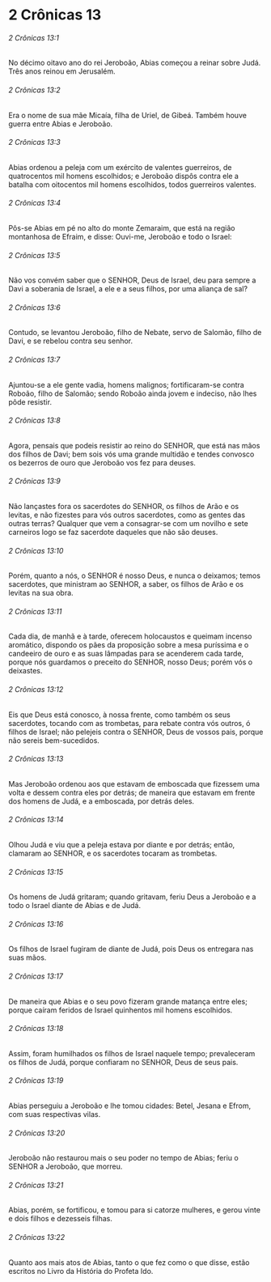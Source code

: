 # 2 Crônicas 13

###### 2 Crônicas 13:1

No décimo oitavo ano do rei Jeroboão, Abias começou a reinar sobre Judá. Três anos reinou em Jerusalém.

###### 2 Crônicas 13:2

Era o nome de sua mãe Micaía, filha de Uriel, de Gibeá. Também houve guerra entre Abias e Jeroboão.

###### 2 Crônicas 13:3

Abias ordenou a peleja com um exército de valentes guerreiros, de quatrocentos mil homens escolhidos; e Jeroboão dispôs contra ele a batalha com oitocentos mil homens escolhidos, todos guerreiros valentes.

###### 2 Crônicas 13:4

Pôs-se Abias em pé no alto do monte Zemaraim, que está na região montanhosa de Efraim, e disse: Ouvi-me, Jeroboão e todo o Israel:

###### 2 Crônicas 13:5

Não vos convém saber que o SENHOR, Deus de Israel, deu para sempre a Davi a soberania de Israel, a ele e a seus filhos, por uma aliança de sal?

###### 2 Crônicas 13:6

Contudo, se levantou Jeroboão, filho de Nebate, servo de Salomão, filho de Davi, e se rebelou contra seu senhor.

###### 2 Crônicas 13:7

Ajuntou-se a ele gente vadia, homens malignos; fortificaram-se contra Roboão, filho de Salomão; sendo Roboão ainda jovem e indeciso, não lhes pôde resistir.

###### 2 Crônicas 13:8

Agora, pensais que podeis resistir ao reino do SENHOR, que está nas mãos dos filhos de Davi; bem sois vós uma grande multidão e tendes convosco os bezerros de ouro que Jeroboão vos fez para deuses.

###### 2 Crônicas 13:9

Não lançastes fora os sacerdotes do SENHOR, os filhos de Arão e os levitas, e não fizestes para vós outros sacerdotes, como as gentes das outras terras? Qualquer que vem a consagrar-se com um novilho e sete carneiros logo se faz sacerdote daqueles que não são deuses.

###### 2 Crônicas 13:10

Porém, quanto a nós, o SENHOR é nosso Deus, e nunca o deixamos; temos sacerdotes, que ministram ao SENHOR, a saber, os filhos de Arão e os levitas na sua obra.

###### 2 Crônicas 13:11

Cada dia, de manhã e à tarde, oferecem holocaustos e queimam incenso aromático, dispondo os pães da proposição sobre a mesa puríssima e o candeeiro de ouro e as suas lâmpadas para se acenderem cada tarde, porque nós guardamos o preceito do SENHOR, nosso Deus; porém vós o deixastes.

###### 2 Crônicas 13:12

Eis que Deus está conosco, à nossa frente, como também os seus sacerdotes, tocando com as trombetas, para rebate contra vós outros, ó filhos de Israel; não pelejeis contra o SENHOR, Deus de vossos pais, porque não sereis bem-sucedidos.

###### 2 Crônicas 13:13

Mas Jeroboão ordenou aos que estavam de emboscada que fizessem uma volta e dessem contra eles por detrás; de maneira que estavam em frente dos homens de Judá, e a emboscada, por detrás deles.

###### 2 Crônicas 13:14

Olhou Judá e viu que a peleja estava por diante e por detrás; então, clamaram ao SENHOR, e os sacerdotes tocaram as trombetas.

###### 2 Crônicas 13:15

Os homens de Judá gritaram; quando gritavam, feriu Deus a Jeroboão e a todo o Israel diante de Abias e de Judá.

###### 2 Crônicas 13:16

Os filhos de Israel fugiram de diante de Judá, pois Deus os entregara nas suas mãos.

###### 2 Crônicas 13:17

De maneira que Abias e o seu povo fizeram grande matança entre eles; porque caíram feridos de Israel quinhentos mil homens escolhidos.

###### 2 Crônicas 13:18

Assim, foram humilhados os filhos de Israel naquele tempo; prevaleceram os filhos de Judá, porque confiaram no SENHOR, Deus de seus pais.

###### 2 Crônicas 13:19

Abias perseguiu a Jeroboão e lhe tomou cidades: Betel, Jesana e Efrom, com suas respectivas vilas.

###### 2 Crônicas 13:20

Jeroboão não restaurou mais o seu poder no tempo de Abias; feriu o SENHOR a Jeroboão, que morreu.

###### 2 Crônicas 13:21

Abias, porém, se fortificou, e tomou para si catorze mulheres, e gerou vinte e dois filhos e dezesseis filhas.

###### 2 Crônicas 13:22

Quanto aos mais atos de Abias, tanto o que fez como o que disse, estão escritos no Livro da História do Profeta Ido.

